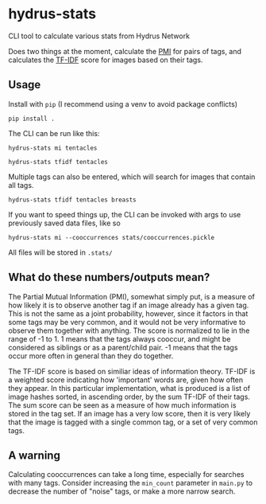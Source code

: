 # hydrus-stats
CLI tool to calculate various stats from Hydrus Network

Does two things at the moment, calculate the [PMI](https://en.wikipedia.org/wiki/Pointwise_mutual_information) for pairs of tags, and calculates the [TF-IDF](https://en.wikipedia.org/wiki/Tf%E2%80%93idf) score for images based on their tags.

## Usage

Install with `pip` (I recommend using a venv to avoid package conflicts)

`pip install .`

The CLI can be run like this:

`hydrus-stats mi tentacles`

`hydrus-stats tfidf tentacles`

Multiple tags can also be entered, which will search for images that contain all tags.

`hydrus-stats tfidf tentacles breasts`

If you want to speed things up, the CLI can be invoked with args to use previously saved data files, like so

`hydrus-stats mi --cooccurrences stats/cooccurrences.pickle`

All files will be stored in `.stats/`

## What do these numbers/outputs mean?

The Partial Mutual Information (PMI), somewhat simply put, is a measure of how likely it is to observe another tag if an image already has a given tag.
This is not the same as a joint probability, however, since it factors in that some tags may be very common, and it would not be very informative to observe
them together with anything. The score is normalized to lie in the range of -1 to 1. 1 means that the tags always cooccur, and might be considered as siblings or as a parent/child pair. -1 means that the tags occur more often in general than they do together. 

The TF-IDF score is based on similiar ideas of information theory. TF-IDF is a weighted score indicating how 'important' words are, given how often they appear.
In this particular implementation, what is produced is a list of image hashes sorted, in ascending order, by the sum 
TF-IDF of their tags. The sum score can be seen as a measure of how much information is stored in the tag set. If an image has a very low score, then it is
very likely that the image is tagged with a single common tag, or a set of very common tags.

## A warning

Calculating cooccurrences can take a long time, especially for searches with many tags. Consider increasing the `min_count` parameter in `main.py` to decrease the number of "noise" tags, or make a more narrow search.
